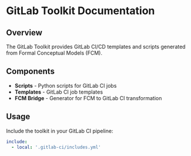 # GitLab Toolkit Documentation

## Overview

The GitLab Toolkit provides GitLab CI/CD templates and scripts generated from Formal Conceptual Models (FCM).

## Components

- **Scripts** - Python scripts for GitLab CI jobs
- **Templates** - GitLab CI job templates  
- **FCM Bridge** - Generator for FCM to GitLab CI transformation

## Usage

Include the toolkit in your GitLab CI pipeline:

```yaml
include:
  - local: '.gitlab-ci/includes.yml'
```